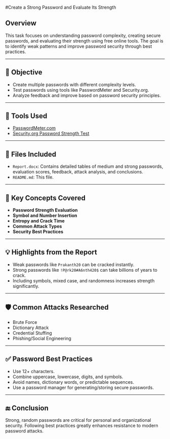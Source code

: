 #Create a Strong Password and Evaluate Its Strength

## Overview

This task focuses on understanding password complexity, creating secure passwords, and evaluating their strength using free online tools. The goal is to identify weak patterns and improve password security through best practices.

---

## 📌 Objective

- Create multiple passwords with different complexity levels.
- Test passwords using tools like PasswordMeter and Security.org.
- Analyze feedback and improve based on password security principles.

---

## 🧪 Tools Used

- [PasswordMeter.com](https://www.passwordmeter.com)
- [Security.org Password Strength Test](https://www.security.org/how-secure-is-my-password/)

---

## 📁 Files Included

- `Report.docx`: Contains detailed tables of medium and strong passwords, evaluation scores, feedback, attack analysis, and conclusions.
- `README.md`: This file.

---

## 🔐 Key Concepts Covered

- **Password Strength Evaluation**
- **Symbol and Number Insertion**
- **Entropy and Crack Time**
- **Common Attack Types**
- **Security Best Practices**

---

## 💡 Highlights from the Report

- Weak passwords like `Prakanth20` can be cracked instantly.
- Strong passwords like `!P@rk20#A6nth420$` can take billions of years to crack.
- Including symbols, mixed case, and randomness increases strength significantly.

---

## 🛡️ Common Attacks Researched

- Brute Force
- Dictionary Attack
- Credential Stuffing
- Phishing/Social Engineering

---

## ✅ Password Best Practices

- Use 12+ characters.
- Combine uppercase, lowercase, digits, and symbols.
- Avoid names, dictionary words, or predictable sequences.
- Use a password manager for generating/storing secure passwords.

---

## 🔚 Conclusion

Strong, random passwords are critical for personal and organizational security. Following best practices greatly enhances resistance to modern password attacks.

